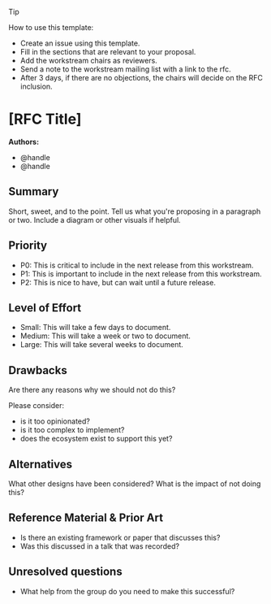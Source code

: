 > [!TIP]
> How to use this template:
> * Create an issue using this template.
> * Fill in the sections that are relevant to your proposal.
> * Add the workstream chairs as reviewers.
> * Send a note to the workstream mailing list with a link to the rfc.
> * After 3 days, if there are no objections, the chairs will decide on the RFC inclusion.

# [RFC Title]

**Authors:**
* @handle
* @handle

## **Summary**
Short, sweet, and to the point. Tell us what you're proposing in a paragraph or two. Include a diagram or other visuals if helpful.

## **Priority**
* P0: This is critical to include in the next release from this workstream.
* P1: This is important to include in the next release from this workstream.
* P2: This is nice to have, but can wait until a future release.

## **Level of Effort**
* Small: This will take a few days to document.
* Medium: This will take a week or two to document.
* Large: This will take several weeks to document.

## **Drawbacks**
Are there any reasons why we should not do this?

Please consider:
* is it too opinionated?
* is it too complex to implement?
* does the ecosystem exist to support this yet?

## **Alternatives**
What other designs have been considered? What is the impact of not doing this?

## **Reference Material & Prior Art**
* Is there an existing framework or paper that discusses this?
* Was this discussed in a talk that was recorded?


## **Unresolved questions**
* What help from the group do you need to make this successful?


